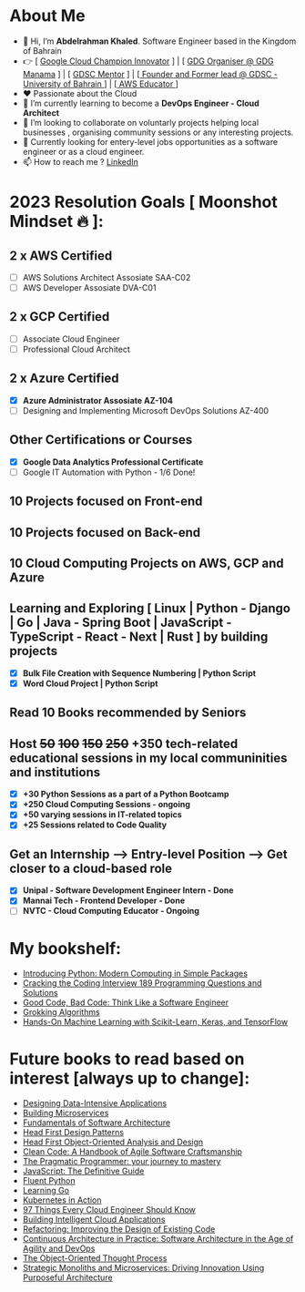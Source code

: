 # About Me
- 👋 Hi, I’m **Abdelrahman Khaled**. Software Engineer based in the Kingdom of Bahrain
- 👉 [ [Google Cloud Champion Innovator](https://cloud.google.com/innovators/innovator?profileId=101984123694662256986) ] | [ [GDG Organiser @ GDG Manama](https://gdg.community.dev/gdg-manama/) ]   |  [ [GDSC Mentor](https://developers.google.com/community/gdsc) ] | [[ Founder and Former lead @ GDSC - University of Bahrain ](https://gdsc.community.dev/university-of-bahrain/)] | [[ AWS Educator ](https://www.credly.com/badges/3bd6d451-3c37-4ce7-b32e-a3b32edfcf9d/public_url)]
- ❤️ Passionate about the Cloud  
- 🌱 I’m currently learning to become a **DevOps Engineer - Cloud Architect**
- 💞️ I’m looking to collaborate on voluntarly projects helping local businesses , organising community sessions or any interesting projects.
- 👀 Currently looking for entery-level jobs opportunities as a software engineer or as a cloud engineer.
- 📫 How to reach me ? [LinkedIn](https://www.linkedin.com/in/abdelrahman-khalid/)

# 2023 Resolution Goals [ Moonshot Mindset 🔥 ]:
## 2 x AWS Certified
- [ ] AWS Solutions Architect Assosiate SAA-C02
- [ ] AWS Developer Assosiate DVA-C01
## 2 x GCP Certified
- [ ] Associate Cloud Engineer
- [ ] Professional Cloud Architect
## 2 x Azure Certified
- [x] **Azure Administrator Assosiate AZ-104**
- [ ] Designing and Implementing Microsoft DevOps Solutions AZ-400
## Other Certifications or Courses
- [x] **Google Data Analytics Professional Certificate** 
- [ ] Google IT Automation with Python - 1/6 Done!
## 10 Projects focused on Front-end
## 10 Projects focused on Back-end
## 10 Cloud Computing Projects on AWS, GCP and Azure
## Learning and Exploring [ Linux | Python - Django | Go | Java - Spring Boot | JavaScript - TypeScript - React - Next | Rust ] by building projects
- [x] **Bulk File Creation with Sequence Numbering | Python Script**
- [x] **Word Cloud Project | Python Script**
## Read 10 Books recommended by Seniors
## Host ~~50~~ ~~100~~ ~~150~~ ~~250~~ +350 tech-related educational sessions in my local communinities and institutions
- [x] **+30 Python Sessions as a part of a Python Bootcamp**
- [x] **+250 Cloud Computing Sessions - ongoing**
- [x] **+50 varying sessions in IT-related topics** 
- [x] **+25 Sessions related to Code Quality**
## Get an Internship --> Entry-level Position --> Get closer to a cloud-based role
- [x] **Unipal - Software Development Engineer Intern - Done**
- [x] **Mannai Tech - Frontend Developer - Done**
- [ ] **NVTC - Cloud Computing Educator - Ongoing**
# My bookshelf:
- [Introducing Python: Modern Computing in Simple Packages](https://learning.oreilly.com/library/view/introducing-python-2nd/9781492051374/)
- [Cracking the Coding Interview 189 Programming Questions and Solutions](https://www.amazon.com/Cracking-Coding-Interview-Programming-Questions/dp/0984782850/ref=sr_1_1?crid=16AYP5VGQUMIV&dchild=1&keywords=cracking+the+coding+interview&qid=1631049475&sprefix=cracking+the%2Caps%2C423&sr=8-1)
- [Good Code, Bad Code: Think Like a Software Engineer](https://www.manning.com/books/good-code-bad-code?query=Good%20Code,%20Bad%20Code)
- [Grokking Algorithms](https://learning.oreilly.com/library/view/grokking-algorithms/9781617292231/)
- [Hands-On Machine Learning with Scikit-Learn, Keras, and TensorFlow](https://learning.oreilly.com/library/view/hands-on-machine-learning/9781492032632/)

# Future books to read based on interest [always up to change]:
- [Designing Data-Intensive Applications](https://learning.oreilly.com/library/view/designing-data-intensive-applications/9781491903063/)
- [Building Microservices](https://learning.oreilly.com/library/view/building-microservices-2nd/9781492034018/)
- [Fundamentals of Software Architecture](https://learning.oreilly.com/library/view/fundamentals-of-software/9781492043447/)
- [Head First Design Patterns](https://learning.oreilly.com/library/view/head-first-design/9781492077992/)
- [Head First Object-Oriented Analysis and Design](https://learning.oreilly.com/library/view/head-first-object-oriented/0596008678/)
- [Clean Code: A Handbook of Agile Software Craftsmanship](https://learning.oreilly.com/library/view/clean-code-a/9780136083238/)
- [The Pragmatic Programmer: your journey to mastery](https://learning.oreilly.com/library/view/the-pragmatic-programmer/9780135956977/)
- [JavaScript: The Definitive Guide](https://learning.oreilly.com/library/view/javascript-the-definitive/9781491952016/)
- [Fluent Python](https://learning.oreilly.com/library/view/fluent-python-2nd/9781492056348/)
- [Learning Go](https://learning.oreilly.com/library/view/learning-go/9781492077206/)
- [Kubernetes in Action](https://learning.oreilly.com/library/view/kubernetes-in-action/9781617293726/)
- [97 Things Every Cloud Engineer Should Know](https://learning.oreilly.com/library/view/97-things-every/9781492076728/)
- [Building Intelligent Cloud Applications](https://learning.oreilly.com/library/view/building-intelligent-cloud/9781492052319/)
- [Refactoring: Improving the Design of Existing Code](https://learning.oreilly.com/library/view/refactoring-improving-the/9780134757681/)
- [Continuous Architecture in Practice: Software Architecture in the Age of Agility and DevOps](https://learning.oreilly.com/library/view/continuous-architecture-in/9780136523796/)
- [The Object-Oriented Thought Process](https://learning.oreilly.com/library/view/the-object-oriented-thought/9780135182130/)
- [Strategic Monoliths and Microservices: Driving Innovation Using Purposeful Architecture](https://learning.oreilly.com/library/view/strategic-monoliths-and/9780137355600/)


<!---
AKhalid-projects/AKhalid-projects is a ✨ special ✨ repository because its `README.md` (this file) appears on your GitHub profile.
You can click the Preview link to take a look at your changes.
--->
